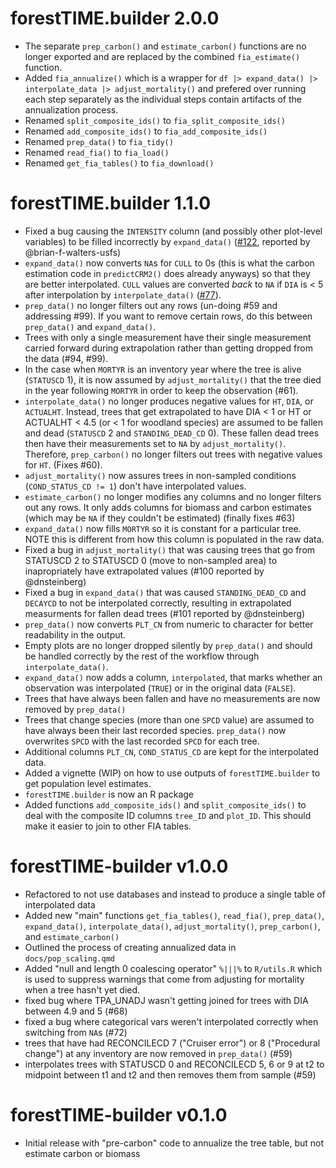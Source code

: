 # forestTIME.builder 2.0.0

- The separate `prep_carbon()` and `estimate_carbon()` functions are no longer exported and are replaced by the combined `fia_estimate()` function.
- Added `fia_annualize()` which is a wrapper for `df |> expand_data() |> interpolate_data |> adjust_mortality()` and prefered over running each step separately as the individual steps contain artifacts of the annualization process.
- Renamed `split_composite_ids()` to `fia_split_composite_ids()`
- Renamed `add_composite_ids()` to `fia_add_composite_ids()`
- Renamed `prep_data()` to `fia_tidy()`
- Renamed `read_fia()` to `fia_load()`
- Renamed `get_fia_tables()` to `fia_download()`

# forestTIME.builder 1.1.0

- Fixed a bug causing the `INTENSITY` column (and possibly other plot-level variables) to be filled incorrectly by `expand_data()` ([#122](https://github.com/Evans-Ecology-Lab/forestTIME-builder/issues/122), reported by @brian-f-walters-usfs)
- `expand_data()` now converts `NA`s for `CULL` to 0s (this is what the carbon estimation code in `predictCRM2()` does already anyways) so that they are better interpolated.  `CULL` values are converted *back* to `NA` if `DIA` is < 5 after interpolation by `interpolate_data()` ([#77](https://github.com/Evans-Ecology-Lab/forestTIME-builder/issues/77)).
- `prep_data()` no longer filters out any rows (un-doing #59 and addressing #99).  If you want to remove certain rows, do this between `prep_data()` and `expand_data()`.
- Trees with only a single measurement have their single measurement carried forward during extrapolation rather than getting dropped from the data (#94, #99).
- In the case when `MORTYR` is an inventory year where the tree is alive (`STATUSCD` 1), it is now assumed by `adjust_mortality()` that the tree died in the year following `MORTYR` in order to keep the observation (#61).
- `interpolate_data()` no longer produces negative values for `HT`, `DIA`, or `ACTUALHT`.  Instead, trees that get extrapolated to have DIA < 1 or HT or ACTUALHT < 4.5 (or < 1 for woodland species) are assumed to be fallen and dead (`STATUSCD` 2 and `STANDING_DEAD_CD` 0). These fallen dead trees then have their measurements set to `NA` by `adjust_mortality()`. Therefore, `prep_carbon()` no longer filters out trees with negative values for `HT`. (Fixes #60).
- `adjust_mortality()` now assures trees in non-sampled conditions (`COND_STATUS_CD != 1`) don't have interpolated values.
- `estimate_carbon()` no longer modifies any columns and no longer filters out any rows. It only adds columns for biomass and carbon estimates (which may be `NA` if they couldn't be estimated) (finally fixes #63)
- `expand_data()` now fills `MORTYR` so it is constant for a particular tree.  NOTE this is different from how this column is populated in the raw data.
- Fixed a bug in `adjust_mortality()` that was causing trees that go from STATUSCD 2 to STATUSCD 0 (move to non-sampled area) to inapropriately have extrapolated values (#100 reported by @dnsteinberg)
- Fixed a bug in `expand_data()` that was caused `STANDING_DEAD_CD` and `DECAYCD` to not be interpolated correctly, resulting in extrapolated measurments for fallen dead trees (#101 reported by @dnsteinberg)
- `prep_data()` now converts `PLT_CN` from numeric to character for better readability in the output.
- Empty plots are no longer dropped silently by `prep_data()` and should be handled correctly by the rest of the workflow through `interpolate_data()`.
- `expand_data()` now adds a column, `interpolated`, that marks whether an observation was interpolated (`TRUE`) or in the original data (`FALSE`).
- Trees that have always been fallen and have no measurements are now removed by `prep_data()`
- Trees that change species (more than one `SPCD` value) are assumed to have always been their last recorded species.  `prep_data()` now overwrites `SPCD` with the last recorded `SPCD` for each tree.
- Additional columns `PLT_CN`, `COND_STATUS_CD` are kept for the interpolated data.
- Added a vignette (WIP) on how to use outputs of `forestTIME.builder` to get population level estimates.
- `forestTIME.builder` is now an R package
- Added functions `add_composite_ids()` and `split_composite_ids()` to deal with the composite ID columns `tree_ID` and `plot_ID`.  This should make it easier to join to other FIA tables.

# forestTIME-builder v1.0.0

- Refactored to not use databases and instead to produce a single table of interpolated data
- Added new "main" functions `get_fia_tables()`, `read_fia()`, `prep_data()`, `expand_data()`, `interpolate_data()`, `adjust_mortality()`, `prep_carbon()`, and `estimate_carbon()`
- Outlined the process of creating annualized data in `docs/pop_scaling.qmd`
- Added "null and length 0 coalescing operator" `%|||%` to `R/utils.R` which is used to suppress warnings that come from adjusting for mortality when a tree hasn't yet died.
- fixed bug where TPA_UNADJ wasn't getting joined for trees with DIA between 4.9 and 5 (#68)
- fixed a bug where categorical vars weren't interpolated correctly when switching from `NA`s (#72)
- trees that have had RECONCILECD 7 ("Cruiser error") or 8 ("Procedural change") at any inventory are now removed in `prep_data()` (#59)
- interpolates trees with STATUSCD 0 and RECONCILECD 5, 6 or 9 at t2 to midpoint between t1 and t2 and then removes them from sample (#59)

# forestTIME-builder v0.1.0

- Initial release with "pre-carbon" code to annualize the tree table, but not estimate carbon or biomass
